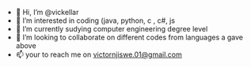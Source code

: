- 👋 Hi, I’m @vickellar
- 👀 I’m interested in coding (java, python, c , c#, js
- 🌱 I’m currently sudying computer engineering degree level
- 💞️ I’m looking to collaborate on different codes from languages a gave above 
- 📫 your to reach me on victornjiswe.01@gmail.com 

<!---
vickellar/vickellar is a ✨ special ✨ repository because its `README.md` (this file) appears on your GitHub profile.
You can click the Preview link to take a look at your changes.
--->
